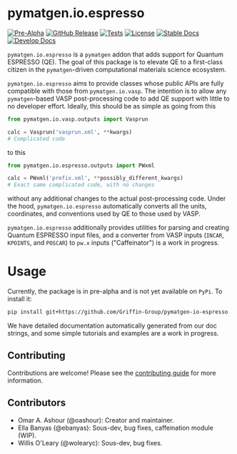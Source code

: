 # pymatgen.io.espresso
[![Pre-Alpha](https://img.shields.io/badge/Status-Pre--Alpha-red)](https://Griffin-Group.github.io/pymatgen-io-espresso/develop/)
[![GitHub Release](https://img.shields.io/github/v/release/Griffin-Group/pymatgen-io-espresso?include_prereleases)](https://github.com/Griffin-Group/pymatgen-io-espresso/releases)
[![Tests](https://github.com/Griffin-Group/pymatgen-io-espresso/actions/workflows/run_tests.yaml/badge.svg)](https://github.com/Griffin-Group/pymatgen-io-espresso/actions)
[![License](https://img.shields.io/badge/License-MIT-blue)](#license "Go to license section")
[![Stable Docs](https://img.shields.io/badge/Docs-Stable-blue)](https://Griffin-Group.github.io/pymatgen-io-espresso/latest/)
[![Develop Docs](https://img.shields.io/badge/Docs-Develop-purple)](https://Griffin-Group.github.io/pymatgen-io-espresso/develop/)

`pymatgen.io.espresso` is a `pymatgen` addon that adds support for Quantum ESPRESSO (QE). The goal of this package is to elevate QE to a first-class citizen in the `pymatgen`-driven computational materials science ecosystem. 

`pymatgen.io.espresso` aims to provide classes whose public APIs are fully compatible with those from `pymatgen.io.vasp`. The intention is to allow any `pymatgen`-based VASP post-processing code to add QE support with little to no developer effort. Ideally, this should be as simple as going from this

```python
from pymatgen.io.vasp.outputs import Vasprun

calc = Vasprun('vasprun.xml', **kwargs)
# Complicated code
```

to this
```python
from pymatgen.io.espresso.outputs import PWxml

calc = PWxml('prefix.xml', **possibly_different_kwargs)
# Exact same complicated code, with no changes
```
without any additional changes to the actual post-processing code. Under the hood, `pymatgen.io.espresso` automatically converts all the units, coordinates, and conventions used by QE to those used by VASP.

`pymatgen.io.espresso` additionally provides utilities for parsing and creating Quantum ESPRESSO input files, and a converter from VASP inputs (`INCAR`, `KPOINTS`, and `POSCAR`) to `pw.x` inputs ("Caffeinator") is a work in progress.

# Usage

Currently, the package is in pre-alpha and is not yet available on `PyPi`. To install it:

```bash
pip install git+https://github.com/Griffin-Group/pymatgen-io-espresso
```

We have detailed documentation automatically generated from our doc strings, and some simple tutorials and examples are a work in progress.

## Contributing
Contributions are welcome! Please see the [contributing guide](CONTRIBUTING.md) for more information.

## Contributors
* Omar A. Ashour (@oashour): Creator and maintainer.
* Ella Banyas (@ebanyas): Sous-dev, bug fixes, caffeination module (WIP).
* Willis O'Leary (@wolearyc): Sous-dev, bug fixes.
